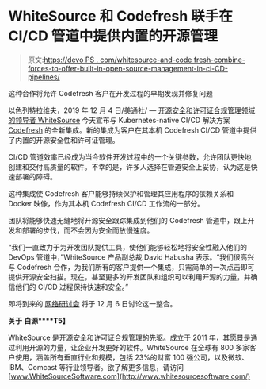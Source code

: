 # WhiteSource 和 Codefresh 联手在 CI/CD 管道中提供内置的开源管理

> 原文:[https://devo PS . com/whitesource-and-code fresh-combine-forces-to-offer-built-in-open-source-management-in-ci-CD-pipelines/](https://devops.com/whitesource-and-codefresh-combine-forces-to-offer-built-in-open-source-management-in-ci-cd-pipelines/)

这种合作将允许 Codefresh 客户在开发过程的早期发现并修复问题

以色列特拉维夫，2019 年 12 月 4 日/美通社/ — [开源安全和许可证合规管理领域的领导者 WhiteSource](http://whitesourcesoftware.com/) 今天宣布与 Kubernetes-native CI/CD 解决方案 [Codefresh](https://codefresh.io/) 的全新集成。新的集成为客户在其本机 Codefresh CI/CD 管道中提供了内置的开源安全性和许可证管理。

CI/CD 管道效率已经成为当今软件开发过程中的一个关键参数，允许团队更快地创建和交付高质量的软件。不幸的是，许多人选择在管道安全上妥协，认为这是快速部署的障碍。

这种集成使 Codefresh 客户能够持续保护和管理其应用程序的依赖关系和 Docker 映像，作为其本机 Codefresh CI/CD 工作流的一部分。

团队将能够快速无缝地将开源安全跟踪集成到他们的 Codefresh 管道中，跟上开发和部署的步伐，而不会因为安全而放慢速度。

“我们一直致力于为开发团队提供工具，使他们能够轻松地将安全性融入他们的 DevOps 管道中，”WhiteSource 产品副总裁 David Habusha 表示。“我们很高兴与 Codefresh 合作，为我们所有的客户提供一个集成，只需简单的一次点击即可提供开源安全扫描。现在，甚至更多的开发团队和组织可以利用开源的力量，并确信他们的 CI/CD 过程保持快速和安全。”

即将到来的 [网络研讨会](https://webinars.devops.com/tackling-the-container-iceberg?utm_campaign=DO%20Webinar%20WhiteSource%2012.6.19&utm_source=clientcodeC) 将于 12 月 6 日讨论这一整合。

**关于** **白源****T5】**

WhiteSource 是开源安全和许可证合规管理的先驱。成立于 2011 年，其愿景是通过利用开源的力量，让企业开发更好的软件。WhiteSource 在全球有 800 多家客户使用，涵盖所有垂直行业和规模，包括 23%的财富 100 强公司，以及微软、IBM、Comcast 等行业领导者。欲了解更多信息，请访问[www.WhiteSourceSoftware.com](http://www.whitesourcesoftware.com/)